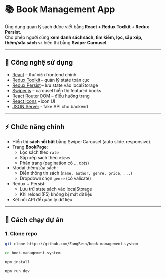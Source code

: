 # 📚 Book Management App

Ứng dụng quản lý sách được viết bằng **React + Redux Toolkit + Redux Persist**.  
Cho phép người dùng **xem danh sách sách, tìm kiếm, lọc, sắp xếp, thêm/sửa sách** và hiển thị bằng **Swiper Carousel**.

---

## 🚀 Công nghệ sử dụng

- [React](https://react.dev/) – thư viện frontend chính
- [Redux Toolkit](https://redux-toolkit.js.org/) – quản lý state toàn cục
- [Redux Persist](https://github.com/rt2zz/redux-persist) – lưu state vào localStorage
- [Swiper.js](https://swiperjs.com/react) – carousel hiển thị featured books
- [React Router DOM](https://reactrouter.com/) – điều hướng trang
- [React Icons](https://react-icons.github.io/react-icons/) – icon UI
- [JSON Server](https://github.com/typicode/json-server) – fake API cho backend

---

## ⚡ Chức năng chính

- Hiển thị **sách nổi bật** bằng Swiper Carousel (auto slide, responsive).
- Trang **BookPage**:
  - Lọc sách theo `rate`
  - Sắp xếp sách theo `views`
  - Phân trang (pagination có ... dots)
- Modal thêm/sửa sách:
  - Điền thông tin sách (`name, author, genre, price, ...`)
  - Dropdown chọn `genre` (có validate)
- Redux + Persist:
  - Lưu trữ state sách vào localStorage
  - Khi reload (F5) không bị mất dữ liệu
- Kết nối API để quản lý dữ liệu.

---

## 🔧 Cách chạy dự án

### 1. Clone repo

```bash
git clone https://github.com/ZangBean/book-management-system

cd book-management-system

npm install

npm run dev
```

